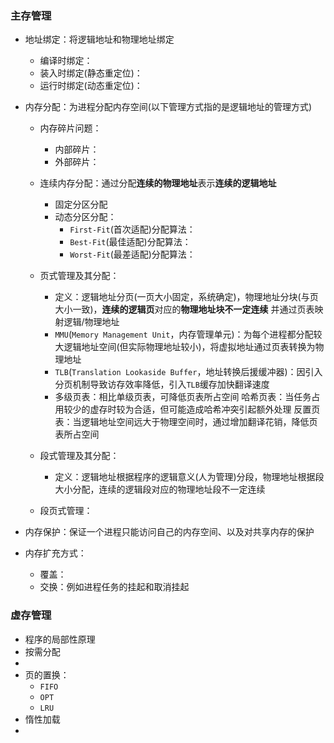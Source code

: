### 主存管理

- 地址绑定：将逻辑地址和物理地址绑定

  - 编译时绑定：
  - 装入时绑定(静态重定位)：
  - 运行时绑定(动态重定位)：

- 内存分配：为进程分配内存空间(以下管理方式指的是逻辑地址的管理方式)

  - 内存碎片问题：
    - 内部碎片：
    - 外部碎片：
  - 连续内存分配：通过分配**连续的物理地址**表示**连续的逻辑地址**
    - 固定分区分配
    - 动态分区分配：
      - `First-Fit`(首次适配)分配算法：
      - `Best-Fit`(最佳适配)分配算法：
      - `Worst-Fit`(最差适配)分配算法：

  - 页式管理及其分配：
    - 定义：逻辑地址分页(一页大小固定，系统确定)，物理地址分块(与页大小一致)，**连续的逻辑页**对应的**物理地址块不一定连续**
      并通过页表映射逻辑/物理地址
    - `MMU`(`Memory Management Unit`，内存管理单元)：为每个进程都分配较大逻辑地址空间(但实际物理地址较小)，将虚拟地址通过页表转换为物理地址
    - `TLB`(`Translation Lookaside Buffer`，地址转换后援缓冲器)：因引入分页机制导致访存效率降低，引入`TLB`缓存加快翻译速度
    - 多级页表：相比单级页表，可降低页表所占空间
      哈希页表：当任务占用较少的虚存时较为合适，但可能造成哈希冲突引起额外处理
      反置页表：当逻辑地址空间远大于物理空间时，通过增加翻译花销，降低页表所占空间
  - 段式管理及其分配：
    - 定义：逻辑地址根据程序的逻辑意义(人为管理)分段，物理地址根据段大小分配，连续的逻辑段对应的物理地址段不一定连续
  - 段页式管理：

- 内存保护：保证一个进程只能访问自己的内存空间、以及对共享内存的保护

- 内存扩充方式：

  - 覆盖：
  - 交换：例如进程任务的挂起和取消挂起


### 虚存管理

- 程序的局部性原理
- 按需分配
- 
- 页的置换：
  - `FIFO`
  - `OPT`
  - `LRU`
- 惰性加载
- 